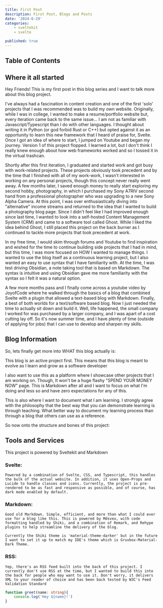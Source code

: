 ```yaml
---
title: First Post
description: First Post, Blogs and Posts
date: '2024-6-29'
categories:
    - sveltekit
    - svelte

published: true
---
```


## Table of Contents



## Where it all started

Hey Friends! This is my first post in this blog series and I want to talk more about this blog project. 

I've always had a fascination in content creation and one of the first 'solo' projects that I was recommended was to build my own website. Originally, while I was in college, I wanted to make a resume/portfolio website but, every iteration came back to the same issue... I am not as familiar with Javascript/Typescript than I do with other languages. I thought about writing it in Python (or god forbid Rust or C++) but opted against it as an opportunity to learn this new framework that I heard of praise for, Svelte. Once I got an idea of where to start, I jumped on Youtube and began my journey. Version 1 of this project flopped. I learned a lot, but I don't think I really knew enough about how web frameworks worked and so I tossed it in the virtual trashcan. 

Shortly after this first iteration, I graduated and started work and got busy with work-related projects. These projects obviously took precedent and by the time that I finished with all of my work-work, I wasn't interested in working on any personal projects, though this concept never really went away. A few months later, I saved enough money to really start exploring my second hobby, photography, in which I purchased my Sony A7RIV second hand from a professional photographer who was upgrading to a new Sony Alpha Camera. At this point, I was over enthusiastically diving into "alternative" income streams and returned to the idea that I wanted to build a photography blog page. Since I didn't feel like I had improved enough since last time, I wanted to look into a self-hosted Content Management System (CRM) and came to a software tool called Ghost. While I liked the idea behind Ghost, I still placed this project on the back burner as I continued to tackle more projects that took precedent at work. 

In my free time, I would skim through forums and Youtube to find inspiration and wished for the time to continue building side projects that I had in mind, but this time, I was more focused on HOW I wanted to manage things. I wanted to use the blog itself as a continuous learning project, but I also wanted an easy to use syntax that I have familiarity with. At the time, I was test driving Obsidian, a note taking tool that is based on Markdown. The syntax is intuitive and using Obsidian gave me more familiarity with the syntax so I felt it was a natural option. 

A few more months pass and I finally come across a youtube video by JoyofCode where he walked through the basics of a blog that combined Svelte with a plugin that allowed a text-based blog with Markdown. Finally, a best of both worlds for a text/software based blog. Now I just needed the time to actually sit down and build it. Well, life happened, the small company I worked for was purchased by a larger company, and I was apart of a cost cutting lay off. So it's now summer time, and I have plenty of time (outside of applying for jobs) that I can use to develop and sharpen my skills. 


## Blog Information
So, lets finally get more into WHAT this blog actually is:

This blog is an active project first. This means that this blog is meant to evolve as I learn and grow as a software developer

I also want to use this as a platform where I showcase other projects that I am working on. Though, It won't be a huge flashy "SPEND YOUR MONEY NOW" page. This is Markdown after all and I want to focus on what I'm doing and less so and have zero expectations for any of this.  

This is also where I want to document what I am learning. I strongly agree with the philosophy that the best way that you can demonstrate learning is through teaching. What better way to document my learning process than through a blog that others can use as a reference. 


So now onto the structure and bones of this project:


## Tools and Services
This project is powered by Sveltekit and Markdown

### Svelte: 
    Powered by a combination of Svelte, CSS, and Typescript, this handles the bulk of the actual website. In addition, it uses Open-Props and Lucide to handle classes and icons. Currently, the project is pre-rendered to be as fast and responsive as possible, and of course, has dark mode enabled by default. 

### Markdown:
    Good old Markdown. Simple, efficient, and more than what I could ever use for a blog like this. This is powered by Mdsvex, with code formatting handled by Shiki, and a combination of Remark, and Rehype plugins to help streamline the delivery of the blog.

    Currently the Shiki theme is 'material-theme-darker' but in the future I want to set it up to match my IDE's theme which is Gruvbox-Material-Dark Theme. 


### RSS:
    Yep, there's an RSS feed built into the back of this project. I currently don't use RSS at the time, but I wanted to build this into the back for people who may want to use it. Don't worry, it delivers XML to your reader of choice and has been back tested by W3C's Feed Validation Standard






```ts 
function greet(name: string){
    console.log('Hey ${name}!')
}
```